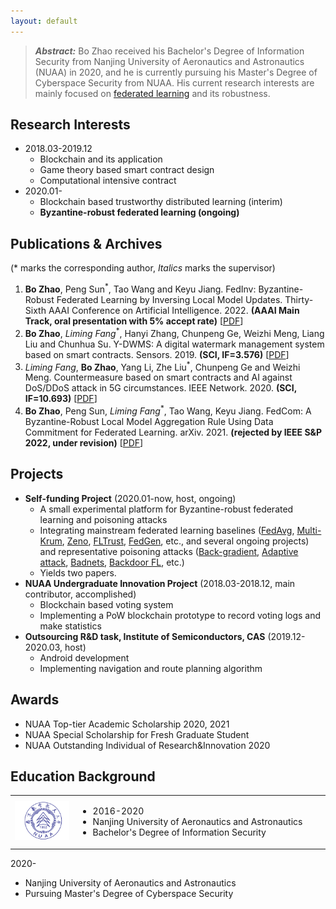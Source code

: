 ```yaml
---
layout: default
---
```


> ***Abstract:*** Bo Zhao received his Bachelor's Degree of Information Security from Nanjing University of Aeronautics and Astronautics (NUAA) in 2020, and he is currently pursuing his Master's Degree of Cyberspace Security from NUAA. His current research interests are mainly focused on [federated learning](https://en.wikipedia.org/wiki/Federated_learning) and its robustness.

## Research Interests

- 2018.03-2019.12
  - Blockchain and its application
  - Game theory based smart contract design
  - Computational intensive contract
- 2020.01-
  - Blockchain based trustworthy distributed learning (interim)
  - **Byzantine-robust federated learning (ongoing)**

## Publications & Archives

(* marks the corresponding author, *Italics* marks the supervisor)

1. **Bo Zhao**, Peng Sun<sup>*</sup>, Tao Wang and Keyu Jiang. FedInv: Byzantine-Robust Federated Learning by Inversing Local Model Updates. Thirty-Sixth AAAI Conference on Artificial Intelligence. 2022. **(AAAI Main Track, oral presentation with 5% accept rate)** [[PDF](https://aaai-2022.virtualchair.net/poster_aaai8088)]
2. **Bo Zhao**, *Liming Fang*<sup>*</sup>, Hanyi Zhang, Chunpeng Ge, Weizhi Meng, Liang Liu and Chunhua Su. Y-DWMS: A digital watermark management system based on smart contracts. Sensors. 2019. **(SCI, IF=3.576)** [[PDF](https://www.mdpi.com/1424-8220/19/14/3091)]
3. *Liming Fang*, **Bo Zhao**, Yang Li, Zhe Liu<sup>*</sup>, Chunpeng Ge and Weizhi Meng. Countermeasure based on smart contracts and AI against DoS/DDoS attack in 5G circumstances. IEEE Network. 2020. **(SCI, IF=10.693)** [[PDF](https://ieeexplore.ieee.org/abstract/document/9277902)]
4. **Bo Zhao**, Peng Sun, *Liming Fang*<sup>*</sup>, Tao Wang, Keyu Jiang. FedCom: A Byzantine-Robust Local Model Aggregation Rule Using Data Commitment for Federated Learning. arXiv. 2021. **(rejected by IEEE S&P 2022, under revision)** [[PDF](https://arxiv.org/pdf/2104.08020.pdf)]

## Projects

- **Self-funding Project** (2020.01-now, host, ongoing)
  - A small experimental platform for Byzantine-robust federated learning and poisoning attacks
  - Integrating mainstream federated learning baselines ([FedAvg](http://proceedings.mlr.press/v54/mcmahan17a/mcmahan17a.pdf), [Multi-Krum](https://proceedings.neurips.cc/paper/2017/file/f4b9ec30ad9f68f89b29639786cb62ef-Paper.pdf), [Zeno](http://proceedings.mlr.press/v97/xie19b/xie19b.pdf), [FLTrust](https://arxiv.org/pdf/2012.13995.pdf), [FedGen](http://proceedings.mlr.press/v139/zhu21b/zhu21b.pdf), etc., and several ongoing projects) and representative poisoning attacks ([Back-gradient](https://arxiv.org/pdf/1708.08689.pdf), [Adaptive attack](https://www.usenix.org/system/files/sec20summer_fang_prepub.pdf), [Badnets](https://arxiv.org/pdf/1708.06733.pdf?ref=https://githubhelp.com), [Backdoor FL](http://proceedings.mlr.press/v108/bagdasaryan20a/bagdasaryan20a.pdf), etc.)
  - Yields two papers.
- **NUAA Undergraduate Innovation Project** (2018.03-2018.12, main contributor, accomplished)
  - Blockchain based voting system
  - Implementing a PoW blockchain prototype to record voting logs and make statistics
- **Outsourcing R&D task, Institute of Semiconductors, CAS** (2019.12-2020.03, host)
  - Android development
  - Implementing navigation and route planning algorithm

## Awards

- NUAA Top-tier Academic Scholarship 2020, 2021
- NUAA Special Scholarship for Fresh Graduate Student
- NUAA Outstanding Individual of Research&Innovation 2020

## Education Background

<table>
<tr>
    <td>
        <img src="./Images/NUAA.png"/ width=100px>
    </td>
    <td width=80%>
        <ul>
            <li>2016-2020</li>
            <li>Nanjing University of Aeronautics and Astronautics</li>
            <li>Bachelor's Degree of Information Security</li>
        </ul>
    </td> 
</tr>    
</table>

2020-

- Nanjing University of Aeronautics and Astronautics
- Pursuing Master's Degree of Cyberspace Security


